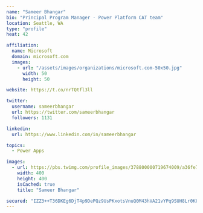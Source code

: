 ```yaml
---
name: "Sameer Bhangar"
bio: "Principal Program Manager - Power Platform CAT team"
location: Seattle, WA
type: "profile"
heat: 42

affiliation:
  name: Microsoft
  domain: microsoft.com
  images:
    - url: "/assets/images/organizations/microsoft.com-50x50.jpg"
      width: 50
      height: 50

website: https://t.co/nrTQtfl3ll

twitter:
  username: sameerbhangar
  url: https://twitter.com/sameerbhangar
  followers: 1131

linkedin:
  url: https://www.linkedin.com/in/sameerbhangar

topics:
  - Power Apps

images:
  - url: https://pbs.twimg.com/profile_images/378800000719674009/a36fe7ddfab1778b76e5793772e43798_400x400.jpeg
    width: 400
    height: 400
    isCached: true
    title: "Sameer Bhangar"

secured: "IZZ3++T36DKEg6DjT4p9DePQz9UsPKxotsVnuQ0M43hVA21vYPq9SUH8Lr0K8+xSV0H0bsXUmdeHe3Rj0BKCycdEZulIJ82Sk9ZYTDbN9MNNMHrlUhpKPbX7gDOYOelY+rQHLKxgk22GZs4ByTYd0nPl6oGAsnWz4Gqz4LVdnwNMTqHFk51MEGzMMhTtT+GAmecqOqgWlU4de21FpLSL+OwasdRI+GREDBLvJf6w+Z5Ejj/e4xC1coxsA0USEaHalVH/cnsOrublNpt2rULaTfGl0uKcRQ9wAJvr8/2oiFigquPBHOF7bUcdKmRnNmx9DBbjHcYZze/RI8tGAE7eP4cCOT1WFkohDGJ8/143a2D5TX1NYfTw+nAMEf6BYY0fCtKEX85i08EAailN4eDy2Q82L6XMYHfjfCoo+O8dWzQ=;JGRSrp4pmUKjbK6iJNNbvA=="
---
```



